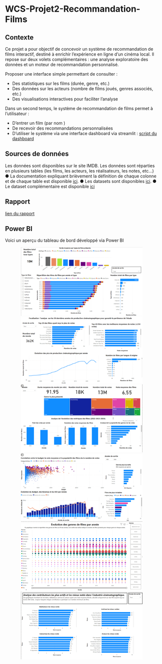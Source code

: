 # WCS-Projet2-Recommandation-Films

## Contexte 
Ce projet a pour objectif de concevoir un système de recommandation de films interactif, destiné à enrichir l’expérience en ligne d’un cinéma local. Il repose sur deux volets complémentaires : une analyse exploratoire des données et un moteur de recommandation personnalisé.

Proposer une interface simple permettant de consulter :
- Des statistiques sur les films (durée, genre, etc.)
- Des données sur les acteurs (nombre de films joués, genres associés, etc.)
- Des visualisations interactives pour faciliter l’analyse
  
Dans un second temps, le système de recommandation de films permet à l’utilisateur :
- D’entrer un film (par nom )
- De recevoir des recommandations personnalisées
- D’utiliser le système via une interface dashboard via streamlit : [script du dashboard](https://github.com/ABOUD43/WCS-Projet2-Recommandation-Films/blob/main/dashboard.py)

## Sources de données
Les données sont disponibles sur le site IMDB. Les données sont réparties en plusieurs tables (les films, les acteurs, les réalisateurs, les notes, etc…)
●	La documentation expliquant brièvement la définition de chaque colonne et de chaque table est disponible [ici](https://developer.imdb.com/non-commercial-datasets/).
●	Les datasets sont disponibles [ici](https://datasets.imdbws.com/).
●	Le dataset complémentaire est disponible [ici](https://drive.google.com/file/d/1VB5_gl1fnyBDzcIOXZ5vUSbCY68VZN1v/view) 

## Rapport 
[lien du rapport](https://colab.research.google.com/drive/1FDk44rB1vbgfsDBkgPPiQTCjgcv0fzIW?usp=sharing)

## Power BI 
 Voici un aperçu du tableau de bord développé via Power BI 
 <p align="center">
   <img src="images/Intro_data.png" alt="logo2" width="400"/>
  <img src="images/Etude_general.png" alt="logo1" width="400"/>
  <img src="images/KPI.png" alt="logo3" width="400"/>
  <img src="images/Finances.png" alt="logo3" width="400"/>
  <img src="images/Evalutation_genres.png" alt="logo3" width="400"/>
  <img src="images/Contributeurs.png" alt="logo3" width="400"/>
</p>

